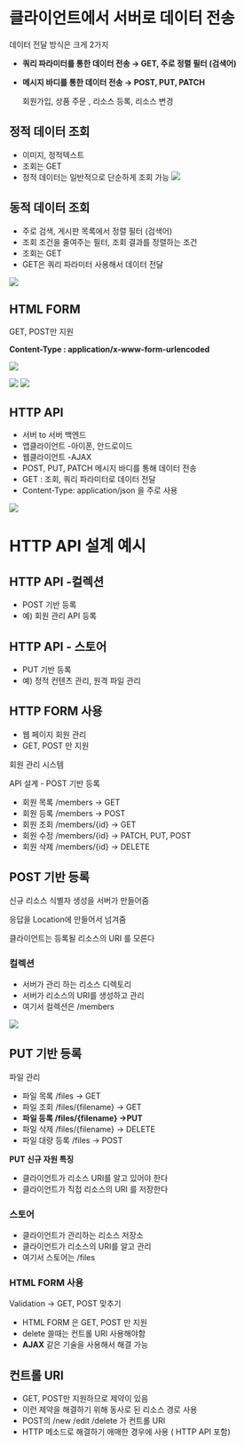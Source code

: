 

# 클라이언트에서 서버로 데이터 전송

데이터 전달 방식은 크게 2가지 

- **쿼리 파라미터를 통한 데이터 전송 → GET, 주로 정렬 필터 (검색어)**
- **메시지 바디를 통한 데이터 전송 → POST, PUT, PATCH**
    
    회원가입, 상품 주문 , 리소스 등록, 리소스 변경
    

## 정적 데이터 조회

- 이미지, 정적텍스트
- 조회는 GET
- 정적 데이터는 일반적으로 단순하게 조회 가능
![](https://images.velog.io/images/jinii/post/86a1c75f-9de8-463d-82e9-7ee8312bec5b/%E1%84%89%E1%85%B3%E1%84%8F%E1%85%B3%E1%84%85%E1%85%B5%E1%86%AB%E1%84%89%E1%85%A3%E1%86%BA%202021-12-09%20%E1%84%8B%E1%85%A9%E1%84%92%E1%85%AE%2010.22.34.png)

## 동적 데이터 조회

- 주로 검색, 게시판 목록에서 정렬 필터 (검색어)
- 조회 조건을 줄여주는 필터, 조회 결과를 정렬하는 조건
- 조회는 GET
- GET은 쿼리 파라미터 사용해서 데이터 전달

![](https://images.velog.io/images/jinii/post/473b1e8c-2eb9-40b0-bf7f-eb56e83e5867/%E1%84%89%E1%85%B3%E1%84%8F%E1%85%B3%E1%84%85%E1%85%B5%E1%86%AB%E1%84%89%E1%85%A3%E1%86%BA%202021-12-09%20%E1%84%8B%E1%85%A9%E1%84%92%E1%85%AE%2010.23.00.png)

## HTML FORM

GET, POST만 지원 

**Content-Type : application/x-www-form-urlencoded**

 

![](https://images.velog.io/images/jinii/post/afffb3f1-39b0-4e6e-9764-aaa827ef0896/%E1%84%89%E1%85%B3%E1%84%8F%E1%85%B3%E1%84%85%E1%85%B5%E1%86%AB%E1%84%89%E1%85%A3%E1%86%BA%202021-12-09%20%E1%84%8B%E1%85%A9%E1%84%92%E1%85%AE%2010.24.36.png)

![](https://images.velog.io/images/jinii/post/582dca5a-56ae-4642-80f1-afca9316c288/%E1%84%89%E1%85%B3%E1%84%8F%E1%85%B3%E1%84%85%E1%85%B5%E1%86%AB%E1%84%89%E1%85%A3%E1%86%BA%202021-12-09%20%E1%84%8B%E1%85%A9%E1%84%92%E1%85%AE%2010.27.20.png)
![](https://images.velog.io/images/jinii/post/3f22ea40-c280-448b-bea0-261ef686f4aa/%E1%84%89%E1%85%B3%E1%84%8F%E1%85%B3%E1%84%85%E1%85%B5%E1%86%AB%E1%84%89%E1%85%A3%E1%86%BA%202021-12-09%20%E1%84%8B%E1%85%A9%E1%84%92%E1%85%AE%2010.29.04.png)

## HTTP API

- 서버 to 서버 백엔드
- 앱클라이언트 -아이폰, 안드로이드
- 웹클라이언트 -AJAX
- POST, PUT, PATCH 메시지 바디를 통해 데이터 전송
- GET : 조회, 쿼리 파라미터로 데이터 전달
- Content-Type: application/json 을 주로 사용

       

![](https://images.velog.io/images/jinii/post/d27a3cb4-f339-4ef1-8079-2d4f17af5384/%E1%84%89%E1%85%B3%E1%84%8F%E1%85%B3%E1%84%85%E1%85%B5%E1%86%AB%E1%84%89%E1%85%A3%E1%86%BA%202021-12-09%20%E1%84%8B%E1%85%A9%E1%84%92%E1%85%AE%2010.32.09.png)

# HTTP API 설계 예시

## HTTP API -컬렉션

- POST 기반 등록
- 예) 회원 관리 API 등록

## HTTP API - 스토어

 

- PUT 기반 등록
- 예) 정적 컨텐츠 관리, 원격 파일 관리

## HTTP FORM 사용

- 웹 페이지 회원 관리
- GET, POST 만 지원

회원 관리 시스템

API 설계 - POST 기반 등록 

- 회원 목록  /members → GET
- 회원 등록  /members → POST
- 회원 조회 /members/{id} → GET
- 회원 수정 /members/{id} → PATCH, PUT, POST
- 회원 삭제  /members/{id} → DELETE

## POST 기반 등록

신규 리소스 식별자 생성을 서버가 만들어줌

응답을 Location에 만들어서 넘겨줌

클라이언트는 등록될 리소스의 URI 를 모른다 

### 컬렉션

- 서버가 관리 하는 리소스 디렉토리
- 서버가 리소스의 URI를 생성하고 관리
- 여기서 컬렉션은 /members

![](https://images.velog.io/images/jinii/post/300b86cf-b9cd-4293-a7a6-04617b363a17/%E1%84%89%E1%85%B3%E1%84%8F%E1%85%B3%E1%84%85%E1%85%B5%E1%86%AB%E1%84%89%E1%85%A3%E1%86%BA%202021-12-09%20%E1%84%8B%E1%85%A9%E1%84%92%E1%85%AE%2010.44.47.png)

## PUT 기반 등록

파일 관리 

- 파일 목록 /files → GET
- 파일 조회 /files/{filename} → GET
- **파일 등록 /files/{filename} →PUT**
- 파일 삭제  /files/{filename} → DELETE
- 파일 대량 등록 /files → POST

**PUT 신규 자원 특징**

- 클라이언트가 리소스 URI를 알고 있어야 한다
- 클라이언트가 직접 리소스의 URI 를 저장한다

### 스토어

- 클라이언트가 관리하는 리소스 저장소
- 클라이언트가 리소스의 URI를 알고 관리
- 여기서 스토어는 /files

### HTML FORM 사용

Validation → GET, POST 맞추기 

- HTML FORM 은 GET, POST 만 지원
- delete 쓸때는 컨트롤 URI 사용해야함
- **AJAX** 같은 기술을 사용해서 해결 가능

## 컨트롤 URI

- GET, POST만 지원하므로 제약이 있음
- 이런 제약을 해결하기 위해 동사로 된 리소스 경로 사용
- POST의 /new /edit /delete 가 컨트롤 URI
- HTTP 메소드로 해결하기 애매한 경우에 사용 ( HTTP API 포함)
